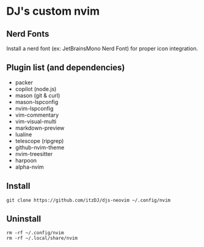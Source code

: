 # DJ's custom nvim
## Nerd Fonts
Install a nerd font (ex: JetBrainsMono Nerd Font) for proper icon integration.

## Plugin list (and dependencies)
- packer
- copilot (node.js)
- mason (git & curl)
- mason-lspconfig
- nvim-lspconfig
- vim-commentary
- vim-visual-multi
- markdown-preview
- lualine
- telescope (ripgrep)
- github-nvim-theme
- nvim-treesitter
- harpoon
- alpha-nvim

## Install
```
git clone https://github.com/itzDJ/djs-neovim ~/.config/nvim
```

## Uninstall
```
rm -rf ~/.config/nvim
rm -rf ~/.local/share/nvim
```
